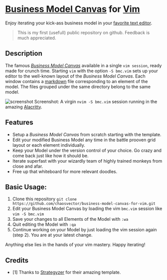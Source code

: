 # [Business Model Canvas](https://en.wikipedia.org/wiki/Business_Model_Canvas) for [Vim](https://github.com/neovim/neovim)

Enjoy iterating your kick-ass business model in your [favorite text editor](https://github.com/neovim/neovim).

> This is my first (usefull) public repository on github. Feedback is much appreciated.

## Description

The famous [*Business Model Canvas*](https://en.wikipedia.org/wiki/Business_Model_Canvas) available in a single ``vim session``, ready made for crunch time. Starting ``vim`` with the option
``-S bmc.vim`` sets up your editor to the well-known layout of the *Business Model
Canvas*. Each window contains a [markdown](https://daringfireball.net/projects/markdown/) file corresponding to an element of the model. The files grouped under the same directory belong to the same model.

![screenshot](https://chaosvector.github.io/img/screenshot.png)
Screenshot: A virgin ``nvim -S bmc.vim`` session running in the amazing [Alacritty](https://github.com/jwilm/alacritty).


## Features

- Setup a *Business Model Canvas* from scratch starting with the template.
- Edit your modified Business Model any time in the battle prooven grid layout or each element individually.
- Keep your Model under the version control of your choice. Go crazy and come back just like how it should be.
- Iterate superfast with your wizardly team of highly trained monkeys from close and afar.
- Free up that whiteboard for more relevant doodles.


## Basic Usage:

1) Clone this repository ``git clone https://github.com/chaosvector/business-model-canvas-for-vim.git``
2) Edit your Business Model Canvas by loading the vim ``bmc.vim`` session like ``vim -S bmc.vim``
3) Save your changes to all Elements of the Model with ``:wa``
4) Quit editing the Model with ``:qa``
5) Continue working on your Model by just loading the vim session again (step 2). You are at your latest change. 

Anything else lies in the hands of your vim mastery. Happy iterating!


## Credits

- [1] Thanks to [Strategyzer](https://www.strategyzer.com/canvas/business-model-canvas) for their amazing template.
